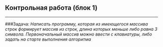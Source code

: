 ## Контрольная работа (блок 1)
---
###Задача:
*Написать программу, которая из имеющегося массива строк формирует массив из строк, 
длина которых меньше либо равна 3 символа. 
Первоначальный массив можно ввести с клавиатуры,
либо задать на старте выполнения алгоритма*

